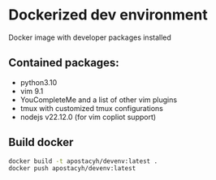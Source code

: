 # Dockerized dev environment

Docker image with developer packages installed

## Contained packages:

- python3.10
- vim 9.1
- YouCompleteMe and a list of other vim plugins
- tmux with customized tmux configurations
- nodejs v22.12.0 (for vim copliot support)

## Build docker

```bash
docker build -t apostacyh/devenv:latest .
docker push apostacyh/devenv:latest
```
